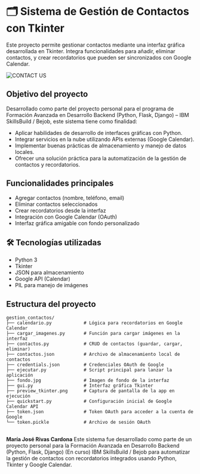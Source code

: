 # 🗂️ Sistema de Gestión de Contactos con Tkinter

Este proyecto permite gestionar contactos mediante una interfaz gráfica desarrollada en Tkinter. Integra funcionalidades para añadir, eliminar contactos, y crear recordatorios que pueden ser sincronizados con Google Calendar.

![CONTACT US](https://github.com/user-attachments/assets/7dd2e1ab-c8dd-4c72-b7ca-0fe5b22f1b25)

## Objetivo del proyecto
Desarrollado como parte del proyecto personal para el programa de Formación Avanzada en Desarrollo Backend (Python, Flask, Django) – IBM SkillsBuild / Bejob, este sistema tiene como finalidad:
- Aplicar habilidades de desarrollo de interfaces gráficas con Python.
- Integrar servicios en la nube utilizando APIs externas (Google Calendar).
- Implementar buenas prácticas de almacenamiento y manejo de datos locales.
- Ofrecer una solución práctica para la automatización de la gestión de contactos y recordatorios.

##  Funcionalidades principales

-  Agregar contactos (nombre, teléfono, email)
-  Eliminar contactos seleccionados
-  Crear recordatorios desde la interfaz
-  Integración con Google Calendar (OAuth)
-  Interfaz gráfica amigable con fondo personalizado


## 🛠️ Tecnologías utilizadas

- Python 3
- Tkinter
- JSON para almacenamiento
- Google API (Calendar)
- PIL para manejo de imágenes


##  Estructura del proyecto
```
gestion_contactos/
├── calendario.py            # Lógica para recordatorios en Google Calendar
├── cargar_imagenes.py       # Función para cargar imágenes en la interfaz
├── contactos.py             # CRUD de contactos (guardar, cargar, eliminar)
├── contactos.json           # Archivo de almacenamiento local de contactos
├── credentials.json         # Credenciales OAuth de Google
├── ejecutar.py              # Script principal para lanzar la aplicación
├── fondo.jpg                # Imagen de fondo de la interfaz
├── gui.py                   # Interfaz gráfica Tkinter
├── preview_tkinter.png      # Captura de pantalla de la app en ejecución
├── quickstart.py            # Configuración inicial de Google Calendar API
├── token.json               # Token OAuth para acceder a la cuenta de Google
└── token.pickle             # Archivo de sesión OAuth
```
##
**María José Rivas Cardona**
Este sistema fue desarrollado como parte de un proyecto personal para la Formación Avanzada en Desarrollo Backend (Python, Flask, Django) (En curso) IBM SkillsBuild / Bejob para automatizar la gestión de contactos con recordatorios integrados usando Python, Tkinter y Google Calendar.

